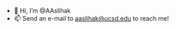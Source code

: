 - 👋 Hi, I’m @AAslihak
- 📫 Send an e-mail to aaslihak@ucsd.edu to reach me!

<!---
AAslihak/AAslihak is a ✨ special ✨ repository because its `README.md` (this file) appears on your GitHub profile.
You can click the Preview link to take a look at your changes.
--->
